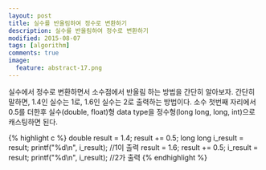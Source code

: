 ```yaml
---
layout: post
title: 실수를 반올림하여 정수로 변환하기 
description: 실수를 반올림하여 정수로 변환하기 
modified: 2015-08-07
tags: [algorithm]
comments: true
image:
  feature: abstract-17.png
---
```


실수에서 정수로 변환하면서 소수점에서 반올림 하는 방법을 간단히 알아보자.
간단히 말하면, 1.4인 실수는 1로, 1.6인 실수는 2로 출력하는 방법이다. 소수 첫번째 자리에서 0.5를 더한후 실수(double, float)형 data type을 정수형(long long, long, int)으로 캐스팅하면 된다. 

{% highlight c %}
double result = 1.4;
result += 0.5;
long long i_result = result;
printf("%d\n", i_result); //1이 출력
result = 1.6;
result += 0.5;
i_result = result;
printf("%d\n", i_result); //2가 출력
{% endhighlight %}
